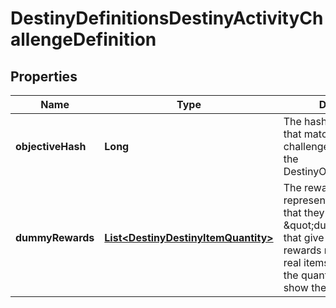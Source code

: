 
# DestinyDefinitionsDestinyActivityChallengeDefinition

## Properties
Name | Type | Description | Notes
------------ | ------------- | ------------- | -------------
**objectiveHash** | **Long** | The hash for the Objective that matches this challenge. Use it to look up the DestinyObjectiveDefinition. |  [optional]
**dummyRewards** | [**List&lt;DestinyDestinyItemQuantity&gt;**](DestinyDestinyItemQuantity.md) | The rewards as they&#39;re represented in the UI. Note that they generally link to \&quot;dummy\&quot; items that give a summary of rewards rather than direct, real items themselves.  If the quantity is 0, don&#39;t show the quantity. |  [optional]



